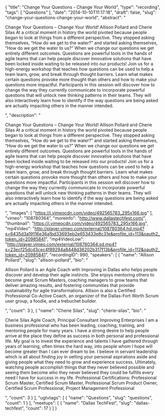 {
  "title": "Change Your Questions - Change Your World",
  "type": "recording",
  "tags": [
    "Questions"
  ],
  "date": "2014-10-10T11:17:18",
  "draft": false,
  "slug": "change-your-questions-change-your-world",
  "abstract": "<p>Change Your Questions – Change Your World! Allison Pollard and Cherie Silas At a critical moment in history the world pivoted because people began to look at things from a different perspective. They stopped asking themselves, “How do we get to the water?” and started asking themselves, “How do we get the water to us?” When we change our questions we get entirely different outcomes. Questions are powerful tools in the hands of agile teams that can help people discover innovative solutions that have been locked inside waiting to be released into our products! Join us for a high-energy workshop that teaches how questions can be used to help a team learn, grow, and break through thought barriers. Learn what makes certain questions provoke more thought than others and how to make your questions more impactful. Participants in this session will discover how to change the way they currently communicate to incorporate powerful questions that will unlock new thinking patterns in their teams. They will also interactively learn how to identify if the way questions are being asked are actually impacting others in the manner intended.</p>",
  "description": "<p>Change Your Questions – Change Your World! Allison Pollard and Cherie Silas At a critical moment in history the world pivoted because people began to look at things from a different perspective. They stopped asking themselves, “How do we get to the water?” and started asking themselves, “How do we get the water to us?” When we change our questions we get entirely different outcomes. Questions are powerful tools in the hands of agile teams that can help people discover innovative solutions that have been locked inside waiting to be released into our products! Join us for a high-energy workshop that teaches how questions can be used to help a team learn, grow, and break through thought barriers. Learn what makes certain questions provoke more thought than others and how to make your questions more impactful. Participants in this session will discover how to change the way they currently communicate to incorporate powerful questions that will unlock new thinking patterns in their teams. They will also interactively learn how to identify if the way questions are being asked are actually impacting others in the manner intended.</p>",
  "images": [
    "https://i.vimeocdn.com/video/492565783_295x166.jpg"
  ],
  "vimeo": "108780364",
  "moreinfo": "http://www.dallastechfest.com/",
  "thumbnail": "https://i.vimeocdn.com/video/492565783_295x166.jpg",
  "mp4Video": "http://player.vimeo.com/external/108780364.hd.mp4?s=6435d3a19116e36a1bd33693eb2e653433e8c31e&profile_id=113&oauth2_token_id=20985841",
  "mp4VideoLow": "http://player.vimeo.com/external/108780364.sd.mp4?s=23ecf25dcd3cec4f89294a8448d36202b317f13b&profile_id=112&oauth2_token_id=20985841",
  "recordingID": 990,
  "speakers": [
    {
      "name": "Allison Pollard",
      "slug": "allison-pollard",
      "bio": "<p>Allison Pollard is an Agile Coach with Improving in Dallas who helps people discover and develop their agile instincts. She enjoys mentoring others to become great Scrum Masters, coaching managers to grow teams that deliver amazing results, and fostering communities that provide sustainability for agile transformations. Allison is also a Certified Professional Co-Active Coach, an organizer of the Dallas-Fort Worth Scrum user group, a foodie, and a trebuchet builder.</p>",
      "count": 3
    },
    {
      "name": "Cherie Silas",
      "slug": "cherie-silas",
      "bio": "<p>Cherie Silas Agile Coach, Principal Consultant Improving Enterprises I am a business professional who has been leading, coaching, training, and mentoring people for many years. I have a strong desire to help people arrive at the place they define as success in both personal and professional life. My goal is to invest the experience and talents I have gathered through years of learning, often times the hard way, into people whom I hope will become greater than I can ever dream to be. I believe in servant leadership which is all about finding joy in setting your personal aspirations aside and giving people what they need to grow and experience success. Ultimately, watching people accomplish things that they never believed possible and seeing them become who they never believed they could be fulfills every need I have for success in my life. Professional Certifications: Professional Scrum Master, Certified Scrum Master, Professional Scrum Product Owner, Certified Scrum Professional, Project Management Professional </p>",
      "count": 3
    }
  ],
  "ugtvtags": [
    {
      "name": "Questions",
      "slug": "questions",
      "count": 1
    }
  ],
  "meetups": [
    {
      "name": "Dallas TechFest",
      "slug": "dallas-techfest",
      "count": 17
    }
  ]
}